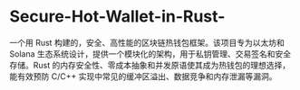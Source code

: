 # Secure-Hot-Wallet-in-Rust-
一个用 Rust 构建的，安全、高性能的区块链热钱包框架。该项目专为以太坊和 Solana 生态系统设计，提供一个模块化的架构，用于私钥管理、交易签名和安全存储。Rust 的内存安全性、零成本抽象和并发原语使其成为热钱包的理想选择，能有效预防 C/C++ 实现中常见的缓冲区溢出、数据竞争和内存泄漏等漏洞。
